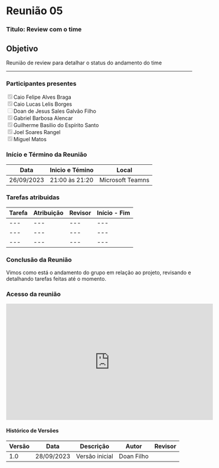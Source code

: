 # **Reunião 05** 
### **Titulo**: Review com o time 

## **Objetivo**
Reunião de review para detalhar o status do andamento do time

---
### **Participantes presentes**
<label><input type="checkbox"  checked disabled>Caio Felipe Alves Braga</label><br>
<label><input type="checkbox"  checked disabled>Caio Lucas Lelis Borges</label><br>
<label><input type="checkbox"  disabled>Doan de Jesus Sales Galvão Filho</label><br>
<label><input type="checkbox"  checked disabled>Gabriel Barbosa Alencar</label><br>
<label><input type="checkbox"  checked disabled>Guilherme Basilio do Espírito Santo</label><br>
<label><input type="checkbox"  checked disabled>Joel Soares Rangel</label><br>
<label><input type="checkbox"  checked disabled>Miguel Matos</label><br>

### **Início e Término da Reunião**

| Data       | Inicio e Témino | Local            |
|------------|-----------------|------------------|
| 26/09/2023 | 21:00 às 21:20  | Microsoft Teamns |

### **Tarefas atribuidas** 

| Tarefa | Atribuição | Revisor | Início  -  Fim|
|--------|------------|---------|----------------|
|---|---|---|---|
|---|---|---|---|
|---|---|---|---|

### **Conclusão da Reunião**
Vimos como está o andamento do grupo em relação ao projeto, revisando e detalhando tarefas feitas até o momento. 

### **Acesso da reunião**

<iframe width="560" height="315" src="https://www.youtube.com/embed/VOF8mK9w_xs?si=WUuHMnIXqDoUxULM" title="YouTube video player" frameborder="0" allow="accelerometer; autoplay; clipboard-write; encrypted-media; gyroscope; picture-in-picture; web-share" allowfullscreen></iframe>

#### Histórico de Versões

| Versão | Data       | Descrição            | Autor          | Revisor        |
|--------|------------|----------------------|----------------|--------------- |
| 1.0    | 28/09/2023 | Versão inicial       | Doan Filho     |                |
 